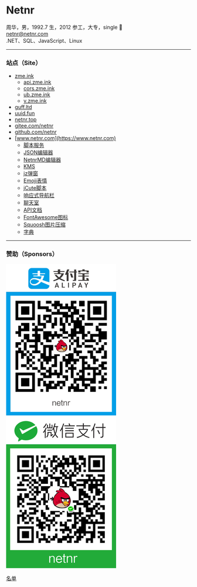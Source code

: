 # Netnr
周华，男，1992.7 生，2012 参工，大专，single 🤣  
netnr@netnr.com  
.NET、SQL、JavaScript、Linux

---

### 站点（Site）
- [zme.ink](https://zme.ink)
    - [api.zme.ink](https://api.zme.ink "API")
    - [cors.zme.ink](https://cors.zme.ink "跨域请求代理")
    - [ub.zme.ink](http://ub.zme.ink "浏览器升级提示")
    - [v.zme.ink](https://v.zme.ink "VIP视频")
- [guff.ltd](https://guff.ltd "尬服")
- [uuid.fun](https://uuid.fun "书签")
- [netnr.top](https://netnr.top)
- [gitee.com/netnr](https://gitee.com/netnr)
- [github.com/netnr](https://github.com/netnr)
- [www.netnr.com](https://www.netnr.com)
    - [脚本服务](https://ss.netnr.com)
    - [JSON编辑器](https://json.netnr.com)
    - [NetnrMD编辑器](https://md.netnr.com "Markdown编辑器")
    - [KMS](https://kms.netnr.com "Windows激活服务")
    - [jz弹窗](https://jz.netnr.com "一个轻量、简单的弹窗插件")
    - [Emoji表情](https://emoji.netnr.com)
    - [jCute脚本](https://jcute.netnr.com)
    - [响应式导航栏](https://nav.netnr.com)
    - [聊天室](https://chat.netnr.com)
    - [API文档](https://ad.netnr.com "帮助文档")
    - [FontAwesome图标](https://fa.netnr.com "Font Awesome 镜像")
    - [Squoosh图片压缩](https://tiny.netnr.com)
    - [字典](https://zidian.netnr.com "字、词、成语")

---

### 赞助（Sponsors）
<img src="../static/donate/alipay.jpg" alt="支付宝" title="支付宝" width="300" />
<img src="../static/donate/wechat.jpg" alt="微信" title="微信" width="300" />

[名单](SPONSORS.md)